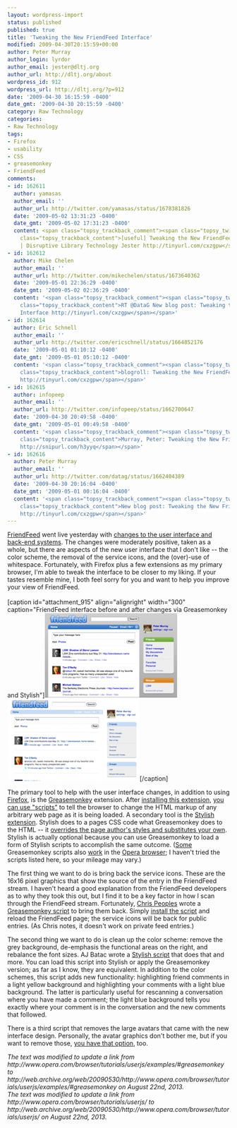 ```yaml
---
layout: wordpress-import
status: published
published: true
title: 'Tweaking the New FriendFeed Interface'
modified: 2009-04-30T20:15:59+00:00
author: Peter Murray
author_login: lyrdor
author_email: jester@dltj.org
author_url: http://dltj.org/about
wordpress_id: 912
wordpress_url: http://dltj.org/?p=912
date: '2009-04-30 16:15:59 -0400'
date_gmt: '2009-04-30 20:15:59 -0400'
category: Raw Technology
categories:
- Raw Technology
tags:
- Firefox
- usability
- CSS
- greasemonkey
- FriendFeed
comments:
- id: 162611
  author: yamasas
  author_email: ''
  author_url: http://twitter.com/yamasas/status/1678381826
  date: '2009-05-02 13:31:23 -0400'
  date_gmt: '2009-05-02 17:31:23 -0400'
  content: <span class="topsy_trackback_comment"><span class="topsy_twitter_username"><span
    class="topsy_trackback_content">[useful] Tweaking the New FriendFeed Interface
    | Disruptive Library Technology Jester http://tinyurl.com/cxzgpw</span></span>
- id: 162612
  author: Mike Chelen
  author_email: ''
  author_url: http://twitter.com/mikechelen/status/1673640362
  date: '2009-05-01 22:36:29 -0400'
  date_gmt: '2009-05-02 02:36:29 -0400'
  content: '<span class="topsy_trackback_comment"><span class="topsy_twitter_username"><span
    class="topsy_trackback_content">RT @DataG New blog post: Tweaking the New FriendFeed
    Interface http://tinyurl.com/cxzgpw</span></span>'
- id: 162614
  author: Eric Schnell
  author_email: ''
  author_url: http://twitter.com/ericschnell/status/1664852176
  date: '2009-05-01 01:10:12 -0400'
  date_gmt: '2009-05-01 05:10:12 -0400'
  content: '<span class="topsy_trackback_comment"><span class="topsy_twitter_username"><span
    class="topsy_trackback_content">blogroll: Tweaking the New FriendFeed Interface
    http://tinyurl.com/cxzgpw</span></span>'
- id: 162615
  author: infopeep
  author_email: ''
  author_url: http://twitter.com/infopeep/status/1662700647
  date: '2009-04-30 20:49:58 -0400'
  date_gmt: '2009-05-01 00:49:58 -0400'
  content: '<span class="topsy_trackback_comment"><span class="topsy_twitter_username"><span
    class="topsy_trackback_content">Murray, Peter: Tweaking the New FriendFeed Interface
    http://snipurl.com/h3yyq</span></span>'
- id: 162616
  author: Peter Murray
  author_email: ''
  author_url: http://twitter.com/datag/status/1662404389
  date: '2009-04-30 20:16:04 -0400'
  date_gmt: '2009-05-01 00:16:04 -0400'
  content: '<span class="topsy_trackback_comment"><span class="topsy_twitter_username"><span
    class="topsy_trackback_content">New blog post: Tweaking the New FriendFeed Interface
    http://tinyurl.com/cxzgpw</span></span>'
---
```

<p><a href="http://friendfeed.com/" title="FriendFeed homepage">FriendFeed</a> went live yesterday with <a href="http://blog.friendfeed.com/2009/04/whole-new-friendfeed.html" title="Announcement of A whole new FriendFeed">changes to the user interface and back-end systems</a>.  The changes were moderately positive, taken as a whole, but there are aspects of the new user interface that I don't like -- the color scheme, the removal of the service icons, and the (over)-use of whitespace.  Fortunately, with Firefox plus a few extensions as my primary browser, I'm able to tweak the interface to be closer to my liking.  If your tastes resemble mine, I both feel sorry for you and want to help you improve your view of FriendFeed.<br />
<!--more--><br />
[caption id="attachment_915" align="alignright" width="300" caption="FriendFeed interface before and after changes via Greasemonkey and Stylish"]<a href="/wp-content/uploads/2009/04/friendfeed-before.png"><img src="/wp-content/uploads/2009/04/friendfeed-before-300x191.png" alt="FriendFeed interface before Greasemonkey/Stylish changes" title="FriendFeed interface before Greasemonkey/Stylish changes" width="300" height="191" class="aligncenter size-medium wp-image-915" /></a><br />
<a href="/wp-content/uploads/2009/04/friendfeed-after.png"><img src="/wp-content/uploads/2009/04/friendfeed-after-300x186.png" alt="FriendFeed anterface after Greasemonkey/Stylish changes" title="FriendFeed anterface after Greasemonkey/Stylish changes" width="300" height="186" class="aligncenter size-medium wp-image-916" /></a>[/caption]</p>
<p>The primary tool to help with the user interface changes, in addition to using <a href="http://www.mozilla.com/firefox/" title="Get the Firefox Browser">Firefox</a>, is the <a href="http://www.greasespot.net/" title="Greasemonkey homepage">Greasemonkey</a> extension.  After <a href="https://addons.mozilla.org/en-US/firefox/addon/748">installing this extension</a>, <a href="http://web.archive.org/web/20090430204322/http://userscripts.org/about/installing" title="Installing Greasemonkey Scripts">you can use "scripts"</a> to tell the browser to change the HTML markup of any arbitrary web page as it is being loaded.  A secondary tool is the <a href="https://addons.mozilla.org/firefox/addon/2108">Stylish extension</a>.  Stylish does to a pages CSS code what Greasemonkey does to the HTML -- it <a href="http://userstyles.org/help" title="User styles explained | userstyles.org">overrides the page author's styles and substitutes your own</a>.  Stylish is actually optional because you can use Greasemonkey to load a form of Stylish scripts to accomplish the same outcome.  (<a href="http://web.archive.org/web/20090530/http://www.opera.com/browser/tutorials/userjs/examples/#greasemonkey" title="Opera: Tutorial - User Javascript">Some</a> Greasemonkey scripts also <a href="http://web.archive.org/web/20090530/http://www.opera.com/browser/tutorials/userjs/" title="Opera: Tutorial - User javascript">work</a> in the <a href="http://www.opera.com/browser/" title="Opera Web Browser">Opera browser</a>; I haven't tried the scripts listed here, so your mileage may vary.)</p>
<p>The first thing we want to do is bring back the service icons.  These are the 16x16 pixel graphics that show the source of the entry in the FriendFeed stream.  I haven't heard a good explanation from the FriendFeed developers as to why they took this out, but I find it to be a key factor in how I scan through the FriendFeed stream.  Fortunately, <a href="http://chrispeoples.com/" title="Chris Peoples' homepage">Chris Peoples</a> wrote a <a href="http://web.archive.org/web/20090430204322/http://userscripts.org/scripts/show/46187" title="FriendFeed Service Icons for Greasemonkey">Greasemonkey script</a> to bring them back.  Simply <a href="http://web.archive.org/web/20090430204322/http://userscripts.org/scripts/source/46187.user.js" title="Greasemonkey script">install the script</a> and reload the FriendFeed page; the service icons will be back for public entries.  (As Chris notes, it doesn't work on private feed entries.)</p>
<p>The second thing we want to do is clean up the color scheme:  remove the grey background, de-emphasis the functional areas on the right, and rebalance the font sizes.  AJ Batac wrote a <a href="http://userstyles.org/styles/17424" title="Cleaner FriendFeed">Stylish script</a> that does that and more.  You can load this script into Stylish or apply the Greasemonkey version; as far as I know, they are equivalent.  In addition to the color schemes, this script adds new functionality:  highlighting friend comments in a light yellow background and highlighting your comments with a light blue background.  The latter is particularly useful for rescanning a conversation where you have made a comment; the light blue background tells you exactly where your comment is in the conversation and the new comments that followed.</p>
<p>There is a third script that removes the large avatars that came with the new interface design.  Personally, the avatar graphics don't bother me, but if you want to remove those, <a href="http://userstyles.org/styles/16763" title="Remove avatars from Friendfeed">you have that option</a>, too.</p>
<p style="padding:0;margin:0;font-style:italic;">The text was modified to update a link from http://www.opera.com/browser/tutorials/userjs/examples/#greasemonkey to http://web.archive.org/web/20090530/http://www.opera.com/browser/tutorials/userjs/examples/#greasemonkey on August 22nd, 2013.</p>
<p style="padding:0;margin:0;font-style:italic;">The text was modified to update a link from http://www.opera.com/browser/tutorials/userjs/ to http://web.archive.org/web/20090530/http://www.opera.com/browser/tutorials/userjs/ on August 22nd, 2013.</p>
